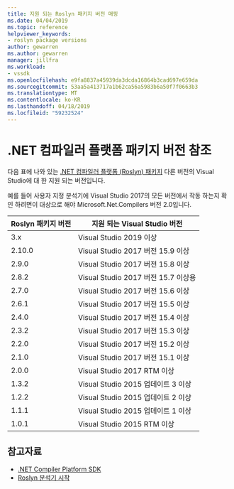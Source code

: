 ```yaml
---
title: 지원 되는 Roslyn 패키지 버전 매핑
ms.date: 04/04/2019
ms.topic: reference
helpviewer_keywords:
- roslyn package versions
author: gewarren
ms.author: gewarren
manager: jillfra
ms.workload:
- vssdk
ms.openlocfilehash: e9fa8837a45939da3dcda16864b3cad697e659da
ms.sourcegitcommit: 53aa5a413717a1b62ca56a5983b6a50f7f0663b3
ms.translationtype: MT
ms.contentlocale: ko-KR
ms.lasthandoff: 04/18/2019
ms.locfileid: "59232524"
---
```

# <a name="net-compiler-platform-package-version-reference"></a>.NET 컴파일러 플랫폼 패키지 버전 참조

다음 표에 나와 있는 [.NET 컴파일러 플랫폼 (Roslyn) 패키지](https://www.nuget.org/packages/Microsoft.Net.Compilers/) 다른 버전의 Visual Studio에 대 한 지원 되는 버전입니다.

예를 들어 사용자 지정 분석기에 Visual Studio 2017의 모든 버전에서 작동 하는지 확인 하려면이 대상으로 해야 Microsoft.Net.Compilers 버전 2.0입니다.

| Roslyn 패키지 버전 | 지원 되는 Visual Studio 버전 |
| - | - |
| 3.x | Visual Studio 2019 이상 |
| 2.10.0 | Visual Studio 2017 버전 15.9 이상 |
| 2.9.0 | Visual Studio 2017 버전 15.8 이상 |
| 2.8.2 | Visual Studio 2017 버전 15.7 이상용 |
| 2.7.0 | Visual Studio 2017 버전 15.6 이상 |
| 2.6.1 | Visual Studio 2017 버전 15.5 이상 |
| 2.4.0 | Visual Studio 2017 버전 15.4 이상 |
| 2.3.2 | Visual Studio 2017 버전 15.3 이상 |
| 2.2.0 | Visual Studio 2017 버전 15.2 이상 |
| 2.1.0 | Visual Studio 2017 버전 15.1 이상 |
| 2.0.0 | Visual Studio 2017 RTM 이상 |
| 1.3.2 | Visual Studio 2015 업데이트 3 이상 |
| 1.2.2 | Visual Studio 2015 업데이트 2 이상 |
| 1.1.1 | Visual Studio 2015 업데이트 1 이상 |
| 1.0.1 | Visual Studio 2015 RTM 이상 |

## <a name="see-also"></a>참고자료

- [.NET Compiler Platform SDK](/dotnet/csharp/roslyn-sdk/)
- [Roslyn 분석기 시작](getting-started-with-roslyn-analyzers.md)